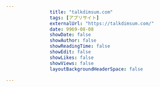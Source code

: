 ---
                title: "talkdimsum.com"
                tags: [アプリサイト]
                externalUrl: "https://talkdimsum.com/"
                date: 9969-08-08
                showDate: false
                showAuthor: false
                showReadingTime: false
                showEdit: false
                showLikes: false
                showViews: false
                layoutBackgroundHeaderSpace: false
                ---

